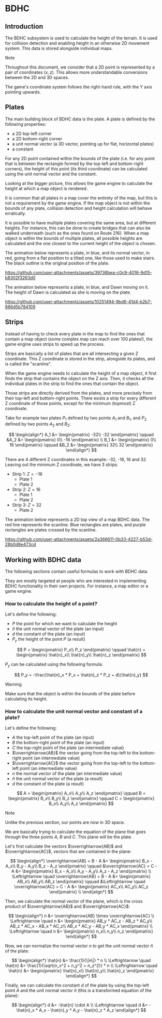 # BDHC

## Introduction

The BDHC subsystem is used to calculate the height of the terrain. It is used for
collision detection and enabling height in an otherwise 2D movement system. This
data is stored alongside individual maps.

> [!NOTE]
> Throughout this document, we consider that a 2D point is represented by a
> pair of coordinates $(x, z)$. This allows more understandable conversions
> between the 2D and 3D spaces.
>
> The game's coordinate system follows the right-hand rule, with the Y axis
> pointing upwards.

## Plates

The main building block of BDHC data is the plate. A plate is defined by the
following properties:

- a 2D top-left corner
- a 2D bottom-right corner
- a unit normal vector (a 3D vector, pointing up for flat, horizontal plates)
- a constant

For any 2D point contained within the bounds of the plate (i.e. for any point
that is between the rectangle formed by the top-left and bottom-right corners),
the height of this point (its third coordinate) can be calculated using the unit
normal vector and the constant.

Looking at the bigger picture, this allows the game engine to calculate the height
at which a map object is rendered.

It is common that all plates in a map cover the entirety of the map, but this
is not a requirement by the game engine. If the map object is not within the bounds
of any plate, collision detection and height calculation will behave erratically.

It is possible to have multiple plates covering the same area, but at different
heights. For instance, this can be done to create bridges that can also be walked
underneath (such as the ones found on Route 216). When a map object is within the
bounds of multiple plates, all possible heights are calculated and the one closest
to the current height of the object is chosen.

The animation below represents a plate, in blue, and its normal vector, in red, going
from a flat position to a tilted one, like those used to make stairs. The black
outline is the original position of the plate.

https://github.com/user-attachments/assets/39736bea-c0c9-4016-9d15-b8302f3263d0

The animation below represents a plate, in blue, and Dawn moving on it. The height
of Dawn is calculated as she is moving on the plate.

https://github.com/user-attachments/assets/10251494-9bd6-41d4-b2b7-866d5b784109

## Strips

Instead of having to check every plate in the map to find the ones that contain
a map object (some complex map can reach over 100 plates!), the game engine uses
strips to speed up the process.

Strips are basically a list of plates that are all intersecting a given Z coordinate.
This Z coordinate is stored in the strip, alongside its plates, and is called the
"scanline".

When the game engine needs to calculate the height of a map object, it first
finds the strip that contains the object on the Z axis. Then, it checks all the
individual plates in the strip to find the ones that contain the object.

Those strips are directly derived from the plates, and more precisely from their
top-left and bottom-right points. There exists a strip for every different Z
coordinate of those points, except for the minimum (topmost) Z coordinate.

Take for example two plates $P_1$ defined by two points $A_1$ and $B_1$, and
$P_2$ defined by two points $A_2$ and $B_2$:

$$
\begin{align*}
A_1 &= \begin{pmatrix}
-32\\
-32
\end{pmatrix} \qquad
&A_2 &= \begin{pmatrix}
0\\
-16
\end{pmatrix} \\
B_1 &= \begin{pmatrix}
0\\
16
\end{pmatrix} \qquad
&B_2 &= \begin{pmatrix}
32\\
32
\end{pmatrix}
\end{align*}
$$

There are 4 different Z coordinates in this example: -32, -16, 16 and 32. Leaving
out the minimum Z coordinate, we have 3 strips:

- Strip 1: $Z = -16$
    - Plate 1
    - Plate 2
- Strip 2: $Z = 16$
    - Plate 1
    - Plate 2
- Strip 3: $Z = 32$
    - Plate 2

The animation below represents a 2D top view of a map BDHC data. The red line
represents the scanline. Blue rectangles are plates, and purple rectangles are
plates crossed by the scanline.

https://github.com/user-attachments/assets/2a366611-0b33-4227-b53d-28b0d8e473cd

## Working with BDHC data

The following sections contain useful formulas to work with BDHC data.

They are mostly targeted at people who are interested in implementing BDHC
functionality in their own projects. For instance, a map editor or a game
engine.

### How to calculate the height of a point?

Let's define the following:

- $P$ the point for which we want to calculate the height
- $\hat{n}$ the unit normal vector of the plate (an input)
- $d$ the constant of the plate (an input)
- $P_y$ the height of the point $P$ (a result)

$$
P = \begin{pmatrix}
P_x\\
P_z
\end{pmatrix} \qquad
\hat{n} = \begin{pmatrix}
\hat{n}_x\\
\hat{n}_y\\
\hat{n}_z
\end{pmatrix}
$$

$P_y$ can be calculated using the following formula:

$$
P_y = -\frac{\hat{n}_x * P_x + \hat{n}_z * P_z + d}{\hat{n}_y}
$$

> [!WARNING]
> Make sure that the object is within the bounds of the plate before calculating
> its height.

### How to calculate the unit normal vector and constant of a plate?

Let's define the following:

- $A$ the top-left point of the plate (an input)
- $B$ the bottom-right point of the plate (an input)
- $C$ the top-right point of the plate (an intermediate value)
- $\overrightarrow{AB}$ the vector going from the top-left to the bottom-right
  point (an intermediate value)
- $\overrightarrow{AC}$ the vector going from the top-left to the bottom-left
  point (an intermediate value)
- $n$ the normal vector of the plate (an intermediate value)
- $\hat{n}$ the unit normal vector of the plate (a result)
- $d$ the constant of the plate (a result)

$$
A = \begin{pmatrix}
A_x\\
A_y\\
A_z
\end{pmatrix} \qquad
B = \begin{pmatrix}
B_x\\
B_y\\
B_z
\end{pmatrix} \qquad
C = \begin{pmatrix}
B_x\\
A_y\\
A_z
\end{pmatrix}
$$

> [!NOTE]
> Unlike the previous section, our points are now in 3D space.

We are basically trying to calculate the equation of the plane that goes through
the three points $A$, $B$ and $C$. This plane will be the plate.

Let's first calculate the vectors $\overrightarrow{AB}$ and $\overrightarrow{AC}$,
vectors that are contained in the plane:

$$
\begin{align*}
\overrightarrow{AB} = B - A &= \begin{pmatrix}
B_x - A_x\\
B_y - A_y\\
B_z - A_z
\end{pmatrix} \qquad
&\overrightarrow{AC} = C - A &= \begin{pmatrix}
B_x - A_x\\
A_y - A_y\\
A_z - A_z
\end{pmatrix} \\
\Leftrightarrow \quad \overrightarrow{AB} = B - A &= \begin{pmatrix}
AB_x\\
AB_y\\
AB_z
\end{pmatrix} \qquad
&\Leftrightarrow \quad \overrightarrow{AC} = C - A &= \begin{pmatrix}
AC_x\\
AC_y\\
AC_z
\end{pmatrix} \\
\end{align*}
$$

Then, we calculate the normal vector of the plane, which is the cross product of
$\overrightarrow{AB}$ and $\overrightarrow{AC}$:

$$
\begin{align*}
n &= \overrightarrow{AB} \times \overrightarrow{AC} \\
\Leftrightarrow \quad n &= \begin{pmatrix}
AB_y * AC_z - AB_z * AC_y\\
AB_z * AC_x - AB_x * AC_z\\
AB_x * AC_y - AB_y * AC_x
\end{pmatrix} \\
\Leftrightarrow \quad n &= \begin{pmatrix}
n_x\\
n_y\\
n_z
\end{pmatrix}
\end{align*}
$$

Now, we can normalize the normal vector $n$ to get the unit normal
vector $\hat{n}$ of the plate:

$$
\begin{align*}
\hat{n} &= \frac{1}{\|n\|} * n \\
\Leftrightarrow \quad \hat{n} &= \frac{1}{\sqrt{n_x^2 + n_y^2 + n_z^2}} * n \\
\Leftrightarrow \quad \hat{n} &= \begin{pmatrix}
\hat{n}_x\\
\hat{n}_y\\
\hat{n}_z
\end{pmatrix}
\end{align*}
$$

Finally, we can calculate the constant $d$ of the plate by using the top-left
point $A$ and the unit normal vector $\hat{n}$ (this is a transformed
equation of the plane):

$$
\begin{align*}
d &= -\hat{n} \cdot A \\
\Leftrightarrow \quad d &= -\hat{n}_x * A_x - \hat{n}_y * A_y - \hat{n}_z * A_z
\end{align*}
$$
